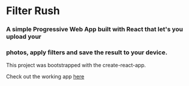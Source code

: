 # Filter Rush

### A simple Progressive Web App  built with React that let's you upload your
### photos, apply filters and save the result to your device.

This project was bootstrapped with the create-react-app.

Check out the working app [here](https://segunolalive.github.io/pictogram/ "Filter Rush")
